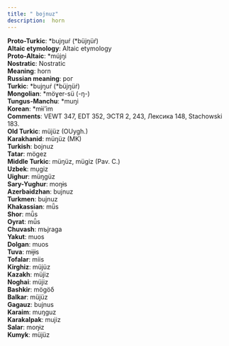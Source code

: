 ```yaml
---
title: " bojnuz"
description:  horn
---
```


<strong>Proto-Turkic</strong>:  *bujŋuŕ (*büjŋüŕ)<br>
<strong>Altaic etymology</strong>:  Altaic etymology<br>
<strong> Proto-Altaic</strong>:  *mújŋi<br>
<strong>Nostratic</strong>:  Nostratic<br>
<strong>Meaning</strong>:  horn<br>
<strong>Russian meaning</strong>:  рог<br>
<strong>Turkic</strong>:  *bujŋuŕ (*büjŋüŕ)<br>
<strong>Mongolian</strong>:  *möɣer-sü (-ŋ-)<br>
<strong>Tungus-Manchu</strong>:  *muŋi<br>
<strong>Korean</strong>:  *mɨ̀i'ìm<br>
<strong>Comments</strong>:  VEWT 347, EDT 352, ЭСТЯ 2, 243, Лексика 148, Stachowski 183.<br>
<strong>Old Turkic</strong>:  müjüz (OUygh.)<br>
<strong>Karakhanid</strong>:  müŋüz (MK)<br>
<strong>Turkish</strong>:  bojnuz<br>
<strong>Tatar</strong>:  mögez<br>
<strong>Middle Turkic</strong>:  müŋüz, mügiz (Pav. C.)<br>
<strong>Uzbek</strong>:  mụgiz<br>
<strong>Uighur</strong>:  müŋgüz<br>
<strong>Sary-Yughur</strong>:  moŋɨs<br>
<strong>Azerbaidzhan</strong>:  bujnuz<br>
<strong>Turkmen</strong>:  bujnuz<br>
<strong>Khakassian</strong>:  mǖs<br>
<strong>Shor</strong>:  mǖs<br>
<strong>Oyrat</strong>:  mǖs<br>
<strong>Chuvash</strong>:  mъjraga<br>
<strong>Yakut</strong>:  muos<br>
<strong>Dolgan</strong>:  muos<br>
<strong>Tuva</strong>:  mɨjɨs<br>
<strong>Tofalar</strong>:  miis<br>
<strong>Kirghiz</strong>:  müjüz<br>
<strong>Kazakh</strong>:  müjiz<br>
<strong>Noghai</strong>:  müjiz<br>
<strong>Bashkir</strong>:  mögöδ<br>
<strong>Balkar</strong>:  müjüz<br>
<strong>Gagauz</strong>:  bujnus<br>
<strong>Karaim</strong>:  muŋguz<br>
<strong>Karakalpak</strong>:  mujiz<br>
<strong>Salar</strong>:  moŋɨz<br>
<strong>Kumyk</strong>:  müjüz<br>


